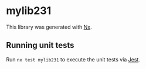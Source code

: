 # mylib231

This library was generated with [Nx](https://nx.dev).

## Running unit tests

Run `nx test mylib231` to execute the unit tests via [Jest](https://jestjs.io).
